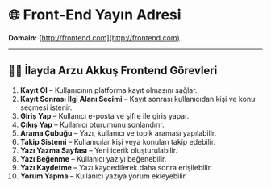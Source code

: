 # 🌐 Front-End Yayın Adresi

**Domain:** [http://frontend.com](http://frontend.com)

---

## 👩‍💻 İlayda Arzu Akkuş Frontend Görevleri

1. **Kayıt Ol** – Kullanıcının platforma kayıt olmasını sağlar.
2. **Kayıt Sonrası İlgi Alanı Seçimi** – Kayıt sonrası kullanıcıdan kişi ve konu seçmesi istenir.
3. **Giriş Yap** – Kullanıcı e-posta ve şifre ile giriş yapar.
4. **Çıkış Yap** – Kullanıcı oturumunu sonlandırır.
5. **Arama Çubuğu** – Yazı, kullanıcı ve topik araması yapılabilir.
6. **Takip Sistemi** – Kullanıcılar kişi veya konuları takip edebilir.
7. **Yazı Yazma Sayfası** – Yeni içerik oluşturulabilir.
8. **Yazı Beğenme** – Kullanıcı yazıyı beğenebilir.
9. **Yazı Kaydetme** – Yazı kaydedilerek daha sonra erişilebilir.
10. **Yorum Yapma** – Kullanıcı yazıya yorum ekleyebilir.

